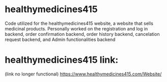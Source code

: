 # healthymedicines415
Code utilized for the healthymedicines415 website, a website that sells medicinal products. Personally worked on the registration and log in backend, order confirmation backend, order history backend, cancelation request backend, and Admin functionalities backend

# healthymedicines415 link:
(link no longer functional)
https://www.healthymedicines415.com/Website/
